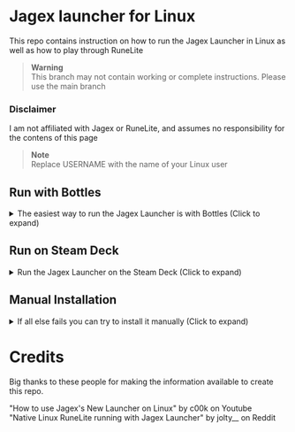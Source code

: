 # Jagex launcher for Linux

This repo contains instruction on how to run the Jagex Launcher in Linux as well as how to play through RuneLite

> **Warning**<br>
> This branch may not contain working or complete instructions. Please use the main branch

### Disclaimer

I am not affiliated with Jagex or RuneLite, and assumes no responsibility for the contens of this page

> **Note**<br>
> Replace USERNAME with the name of your Linux user

## Run with Bottles
<details>
  <summary>The easiest way to run the Jagex Launcher is with Bottles (Click to expand)</summary>
  
  ## Requirements

- [Bottles](https://flathub.org/apps/details/com.usebottles.bottles)
- [Jagex Launcher for Windows](https://www.jagex.com/en-GB/launcher)
- [RuneLite for Linux](https://runelite.net)
- Windows Virtual Machine or Windows computer
  <br>
  
## Jagex Launcher
Install the Jagex Launcher either in a Windows virtual machine or on a seperate computer<br>
Copy the installation folder to the following directory:<br> `/home/USERNAME/.var/app/com.usebottles.bottles/data/bottles/bottles/Jagex-Launcher/drive_c/Program Files (x86)`<br>

## Bottles
Install Bottles with the link above<br>
Create a new bottle and name it Jagex Launcher. Under enviorment select `Application`<br>
Select `Run Excecutable` and select the Jagex Launcher executable<br>
Close Bottles and run the following commmand: `flatpak override com.usebottles.bottles --user --filesystem=xdg-data/applications`<br>
Open Bottles again and select the Jagex Launcher. Click the three dots to the right of the bottle and select `Add Desktop Entry`

## RuneLite

Navigate to this directory: `/home/USERNAME/.wine/drive_c/users/USERNAME/AppData/Local`<br>
Create a new folder called `RuneLite`and move `RuneLite.AppImage` to this directory.<br>
Make the file executable with the following command: `sudo chmod +x RuneLite.AppImage`<br>

Create a new file called `RuneLite.sh` with the following text:
```
#!/bin/sh
cd /home/USERNAME/.wine/drive_c/users/USERNAME/AppData/Local/RuneLite
./RuneLite.AppImage
```
Save the file in the `RuneLite` folder you just created<br>
Make `RuneLite.sh` executable with the following command: `sudo chmod +x RuneLite.sh`<br>
Create a symbolic link to `RuneLite.sh` with the following command: `ln -s RuneLite.sh RuneLite.exe`

## Windows Registry

Create a new file called `InstallLocation.reg` with the following text:
```
Windows Registry Editor Version 5.00
[HKEY_CURRENT_USER\Software\Microsoft\Windows\CurrentVersion\Uninstall\RuneLite Launcher_is1]
"InstallLocation"="/home/USERNAME/.wine/drive_c/users/USERNAME/AppData/Local/RuneLite"
```
Save the file in your home directory<br>
Open Windows Registry Editor with the following command: `winetricks regedit`<br>
Select registry, Import Registry File.. and import the file you just created.

<details>
<summary>When you are done it should look like this (Click to show image)</summary><br>
<img src="/assets/images/regedit.png">
</details>

 </details>
 
 ## Run on Steam Deck
<details>
  <summary>Run the Jagex Launcher on the Steam Deck (Click to expand)</summary>
  
 </details>
  
  
## Manual Installation
<details>
  <summary>If all else fails you can try to install it manually (Click to expand)</summary>

## Requirements

- [Wine](https://www.gloriouseggroll.tv/how-to-get-out-of-wine-dependency-hell)
- [WineTricks](https://github.com/Winetricks/winetricks)
- [Jagex Launcher for Windows](https://www.jagex.com/en-GB/launcher)
- [Jagex Launcher icon](https://runescape.wiki/images/Jagex_Launcher_icon.png)
- [RuneLite for Linux](https://runelite.net)
- .NET Framework 4.8
- Windows Virtual Machine or Windows computer
<br>

## Wine

Install Wine with the link above and follow the instructions for your distribution<br>

## WineTricks
Install WineTricks through your package manager. For example: `sudo apt install winetricks`

## .NET Framework

Install .NET Framework with the following command: `winetricks --force -q dotnet48`

## Jagex Launcher
Install the Jagex Launcher either in a Windows virtual machine or on a seperate computer<br>
Copy the installation folder to your home directory on your Linux computer<br>

## Desktop entry
Create a new file called `jagex-launcher.desktop` with the following text:
```
[Desktop Entry]
Type=Application
Name=Jagex Launcher
Terminal=false
Exec=wine /home/USERNAME/Jagex\ Launcher/JagexLauncher.exe
Icon=Jagex_Launcher_icon
```

Save the file in: `/home/USERNAME/.local/share/appliations`<br>
Download the Jagex Launcher icon and save it in `/home/USERNAME/.local/share/icons`<br>
Make sure that the exec path is the same as the path to the Jagex Launcher<br>

## RuneLite

Navigate to this directory: `/home/USERNAME/.wine/drive_c/users/USERNAME/AppData/Local`<br>
Create a new folder called `RuneLite`and move `RuneLite.AppImage` to this directory.<br>
Make the file executable with the following command: `sudo chmod +x RuneLite.AppImage`<br>

Create a new file called `RuneLite.sh` with the following text:
```
#!/bin/sh
cd /home/USERNAME/.wine/drive_c/users/USERNAME/AppData/Local/RuneLite
./RuneLite.AppImage
```
Save the file in the `RuneLite` folder you just created<br>
Make `RuneLite.sh` executable with the following command: `sudo chmod +x RuneLite.sh`<br>
Create a symbolic link to `RuneLite.sh` with the following command: `ln -s RuneLite.sh RuneLite.exe`

## Windows Registry

Create a new file called `InstallLocation.reg` with the following text:
```
Windows Registry Editor Version 5.00
[HKEY_CURRENT_USER\Software\Microsoft\Windows\CurrentVersion\Uninstall\RuneLite Launcher_is1]
"InstallLocation"="/home/USERNAME/.wine/drive_c/users/USERNAME/AppData/Local/RuneLite"
```
Save the file in your home directory<br>
Open Windows Registry Editor with the following command: `winetricks regedit`<br>
Select registry, Import Registry File.. and import the file you just created.

<details>
<summary>When you are done it should look like this (Click to show image)</summary><br>
<img src="/assets/images/regedit.png">
</details>

</details>

<!--
## Run with Lutris
<details>
  <summary>Run with Lutris (Click to expand)</summary>

## Requirements

- [Lutris](https://lutris.net/downloads)
- [Wine Binary](https://github.com/DavidoTek/ProtonUp-Qt/releases)
- [Jagex Launcher for Windows](https://www.jagex.com/en-GB/launcher)
- [RuneLite Appimage](https://runelite.net)
- Windows Virtual Machine or Windows computer
- .NET Framework 4.8

## Instructions

## Create custom wine prefix
Open a terminal and type the following command<br>
`WINEPREFIX=~/.local/share/wineprefixes/JagexLauncher winecfg`

### Installing .NET Framework
To install .NET Framework into a new wine prefix open a terminal and type following command<br>
`WINEPREFIX=~/.local/share/wineprefixes/JagexLauncher winetricks --force -q dotnet48`

### Wine binary

Open ProtonUp-QT and check that it installs for Lutris. Click add version, and under compatability tool select "Kron4ek Wine-Builds Vanilla"<br>
Select the newest version and clicking install.


### Lutris

Open lutris and click the pluss sign on the top left and select "Add locally installed game"<br>
In Game Info type "Jagex Launcher" in the name field and under Runner select Wine.<br>
In Game Options under excecutable click browse and select the Jagex Launcher executable and in Wine prefix type `~/.JagexLauncher`<br>
In Runner Options under wine verion select the wine version you installed. Disable DXVM, Esync and FSync and click save.<br>

### Jagex Launcher
Insall the  Jagex Launcher either in a Windows virtual machine or on seperate computer. <br>
Copy the installation folder to your home directory on your Linux computer.

### Desktop entry
Download the Jagex Launcher icon from the [RuneScape Wiki](https://runescape.wiki/w/Jagex_Launcher#/media/File:Jagex_Launcher_icon.png)<br>
To create a desktop entry right click the Jagex Launcher in Lutris and select configure. Under game options click set custom icon and select the image you downloaded.
Right click the Jagex Launcher inside Lutris again and select "Create application menu shortcut"

### RuneLite

Navigate to your wine prefix, create a new folder called RuneLite and copy over the appimage.<br>
`.local/share/wineprefixes/JagexLauncher/drive_c/users/USER/AppData/Local`<br>

To make it executable open a terminal in this directory and type<br>
`sudo chmod +x RuneLite.AppImage`<br>

Create a new file called RuneLite.sh
```
#!/bin/sh
cd ~/.local/share/wineprefixes/JagexLauncher/drive_c/users/USER/AppData/Local/RuneLite
./RuneLite.AppImage
```

After creating the file make it executable by typing<br>
`sudo chmod +x RuneLite.sh`<br>
Next create a symbolic link by typing<br>
`ln -s RuneLite.sh RuneLite.exe`<br>


Finally you need to add a registry key to Wine so the Jagex Launcher thinks RuneLite is installed.<br>

Create a new file called `InstallLocation.reg` with the following text
```
Windows Registry Editor Version 5.00
[HKEY_CURRENT_USER\Software\Microsoft\Windows\CurrentVersion\Uninstall\RuneLite Launcher_is1]
"InstallLocation"="/home/USER/.wine/drive_c/users/USER/AppData/Local/RuneLite"
```

Open a terminal and type with following command `WINEPREFIX=~/.local/share/wineprefixes/JagexLauncher winetricks regedit`
Select registry, "Import Registry File.." and import the file you just created.

<details>
  <summary>Once you are done it should look like this</summary>
<img src="/assets/images/regedit.png">
</details>

You are finally finnished, and should be able to open the Jagex launcher with your new desktop entry and if everything is done correctly it should say Play when selecting RuneLite from the client drop down menu.

 </details>
-->

# Credits

Big thanks to these people for making the information available to create this repo.

"How to use Jagex's New Launcher on Linux" by c00k on Youtube
<br>
"Native Linux RuneLite running with Jagex Launcher" by jolty__ on Reddit

